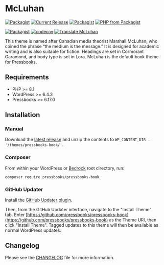 # McLuhan

[![Packagist](https://img.shields.io/packagist/l/pressbooks/pressbooks-book.svg)](https://packagist.org/packages/pressbooks/pressbooks-book)
[![Current Release](https://img.shields.io/github/release/pressbooks/pressbooks-book.svg)](https://github.com/pressbooks/pressbooks/releases/latest/)
[![Packagist](https://img.shields.io/packagist/v/pressbooks/pressbooks-book.svg)](https://packagist.org/packages/pressbooks/pressbooks-book)
[![PHP from Packagist](https://img.shields.io/packagist/php-v/pressbooks/pressbooks-book.svg)](https://packagist.org/packages/pressbooks/pressbooks-book)

[![Packagist](https://img.shields.io/packagist/dt/pressbooks/pressbooks-book.svg)](https://packagist.org/packages/pressbooks/pressbooks-book)
[![codecov](https://codecov.io/gh/pressbooks/pressbooks-book/branch/dev/graph/badge.svg)](https://codecov.io/gh/pressbooks/pressbooks-book/branch/dev)
[![Translate McLuhan](https://img.shields.io/badge/dynamic/json.svg?label=translated&url=https%3A%2F%2Ftenpercent.now.sh%2F%3Forganization%3Dpressbooks%26project%3Dpressbooks-book&query=%24.status&colorB=e05d44&suffix=%25)](https://www.transifex.com/pressbooks/pressbooks-book/translate/)


This theme is named after Canadian media theorist Marshall McLuhan, who coined the phrase “the medium is the message.” It is designed for academic writing and is also suitable for fiction. Headings are set in Cormorant Garamond, and body type is set in Lora. McLuhan is the default book theme for Pressbooks.

## Requirements

* PHP >= 8.1
* WordPress >= 6.4.3
* Pressbooks >= 6.17.0

## Installation

### Manual

Download the [latest release](https://github.com/pressbooks/pressbooks-book/releases/latest/) and unzip the contents to `WP_CONTENT_DIR . '/themes/pressbooks-book/'`.

### Composer

From within your WordPress or [Bedrock](https://roots.io/bedrock/) root directory, run:

```
composer require pressbooks/pressbooks-book
```

### GitHub Updater

Install the [GitHub Updater plugin](https://github.com/afragen/github-updater).

Then, from the GitHub Updater interface, navigate to the "Install Theme" tab. Enter [https://github.com/pressbooks/pressbooks-book](https://github.com/pressbooks/pressbooks-book) as the Theme URI, then click "Install Theme". Tagged updates to this theme will then be available as normal WordPress updates.

## Changelog

Please see the [CHANGELOG](CHANGELOG.md) file for more information.
